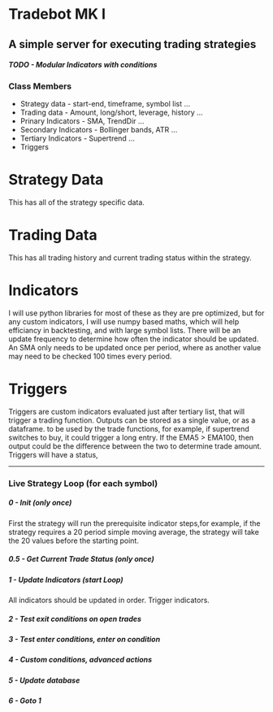 # Tradebot MK I
## A simple server for executing trading strategies
##### TODO - Modular Indicators with conditions

### Class Members
- Strategy data - start-end, timeframe, symbol list ...
- Trading data - Amount, long/short, leverage, history ...
- Prinary Indicators - SMA, TrendDir ...
- Secondary Indicators - Bollinger bands, ATR ...
- Tertiary Indicators - Supertrend ...
- Triggers

# Strategy Data
This has all of the strategy specific data.
# Trading Data
This has all trading history and current trading status within 
the strategy.

# Indicators
I will use python libraries for most of these as they are
pre optimized, but for any custom indicators, I will use
numpy based maths, which will help efficiancy in backtesting,
and with large symbol lists. There will be an update frequency
to determine how often the indicator should be updated. An SMA only
needs to be updated once per period, where as another value may
need to be checked 100 times every period.
# Triggers
Triggers are custom indicators evaluated just after tertiary list, that will trigger a trading function. 
Outputs can be stored as a single value, or as a dataframe. to be used
by the trade functions, for example, if supertrend switches to buy, 
it could trigger a long entry. If the EMA5 > EMA100, then output could
be the difference between the two to determine trade amount. Triggers
will have a status, 

---
### Live Strategy Loop (for each symbol)
##### 0 - Init (only once)
First the strategy will run the prerequisite indicator steps,for
example, if the strategy requires a 20 period simple moving average,
the strategy will take the 20 values before the starting point.
##### 0.5 - Get Current Trade Status (only once) 
##### 1 - Update Indicators (start Loop)
All indicators should be updated in order. Trigger indicators.
##### 2 - Test exit conditions on open trades

##### 3 - Test enter conditions, enter on condition

##### 4 - Custom conditions, advanced actions
##### 5 - Update database
##### 6 - Goto 1